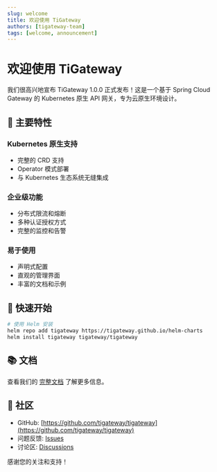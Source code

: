 ```yaml
---
slug: welcome
title: 欢迎使用 TiGateway
authors: [tigateway-team]
tags: [welcome, announcement]
---
```


# 欢迎使用 TiGateway

我们很高兴地宣布 TiGateway 1.0.0 正式发布！这是一个基于 Spring Cloud Gateway 的 Kubernetes 原生 API 网关，专为云原生环境设计。

<!--truncate-->

## 🎉 主要特性

### Kubernetes 原生支持
- 完整的 CRD 支持
- Operator 模式部署
- 与 Kubernetes 生态系统无缝集成

### 企业级功能
- 分布式限流和熔断
- 多种认证授权方式
- 完整的监控和告警

### 易于使用
- 声明式配置
- 直观的管理界面
- 丰富的文档和示例

## 🚀 快速开始

```bash
# 使用 Helm 安装
helm repo add tigateway https://tigateway.github.io/helm-charts
helm install tigateway tigateway/tigateway
```

## 📚 文档

查看我们的 [完整文档](/docs/introduction) 了解更多信息。

## 🤝 社区

- GitHub: [https://github.com/tigateway/tigateway](https://github.com/tigateway/tigateway)
- 问题反馈: [Issues](https://github.com/tigateway/tigateway/issues)
- 讨论区: [Discussions](https://github.com/tigateway/tigateway/discussions)

感谢您的关注和支持！
